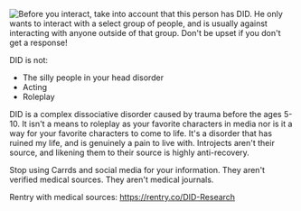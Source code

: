 ![Before you interact, take into account that this person has DID. 
He only wants to interact with a select group of people, and is usually against interacting with anyone outside of that group. 
Don't be upset if you don't get a response!
](https://github.com/user-attachments/assets/de26a638-697d-4e71-97eb-a77736797029)

DID is not:
- The silly people in your head disorder
- Acting
- Roleplay

DID is a complex dissociative disorder caused by trauma before the ages 5-10. It isn't a means to roleplay as your favorite characters in media nor is it a way for your favorite characters to come to life. It's a disorder that has ruined my life, and is genuinely a pain to live with. Introjects aren't their source, and likening them to their source is highly anti-recovery.

Stop using Carrds and social media for your information. They aren't verified medical sources. They aren't medical journals.

Rentry with medical sources: https://rentry.co/DID-Research
